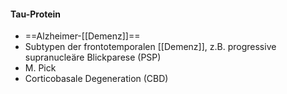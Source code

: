 #### Tau-Protein
- ==Alzheimer-[[Demenz]]==
- Subtypen der frontotemporalen [[Demenz]], z.B. progressive supranucleäre Blickparese (PSP)
- M. Pick
- Corticobasale Degeneration (CBD)